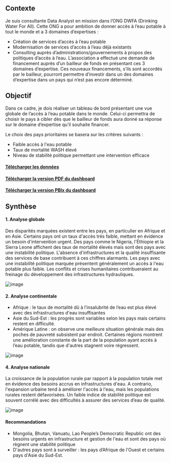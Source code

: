 ## Contexte
Je suis consultante Data Analyst en mission dans l’ONG DWFA (Drinking Water For All). Cette ONG a pour ambition de donner accès à l’eau potable à tout le monde et a 3 domaines d’expertises :
- Création de services d’accès à l’eau potable
- Modernisation de services d’accès à l’eau déjà existants
- Consulting auprès d’administrations/gouvernements à propos des politiques d’accès à l’eau.
L’association a effectué une demande de financement auprès d’un bailleur de fonds en présentant ces 3 domaines d’expertise. 
Ces nouveaux financements, s’ils sont accordés par le bailleur, pourront permettre d’investir dans un des domaines d’expertise dans un pays qui n’est pas encore déterminé.

## Objectif
Dans ce cadre, je dois réaliser un tableau de bord présentant une vue globale de l’accès à l’eau potable dans le monde. Celui-ci permettra de choisir le pays à cibler dès que le bailleur de fonds aura donné sa réponse sur le domaine d’expertise qu’il souhaite financer.

Le choix des pays prioritaires se basera sur les critères suivants :
- Faible accès à l'eau potable
- Taux de mortalité WASH élevé
- Niveau de stabilité politique permettant une intervention efficace

#### [Télécharger les données](https://github.com/Hines98/Etude_sur_eau_potable_PBI/tree/main/Donnees)
#### [Télécharger la version PDF du dashboard](https://github.com/Hines98/Etude_sur_eau_potable_PBI/blob/main/Drinking%20water%20dashboard.pdf)
#### [Télécharger la version PBIx du dashboard](https://github.com/Hines98/Etude_sur_eau_potable_PBI/blob/main/Drinking%20water%20dashboard.pbix)

## Synthèse

#### 1. Analyse globale
Des disparités marquées existent entre les pays, en particulier en Afrique et en Asie. Certains pays ont un taux d'accès très faible, mettant en évidence un besoin d'intervention urgent.
Des pays comme le Nigeria, l'Éthiopie et la Sierra Leone affichent des taux de mortalité élevés mais sont des pays avec une instabilité politique. L'absence d'infrastructures et la qualité insuffisante des services de base contribuent à ces chiffres alarmants.
Les pays avec une instabilité politique marquée présentent généralement un accès à l'eau potable plus faible. Les conflits et crises humanitaires contribueraient au freinage du développement des infrastructures hydrauliques.

![image](https://github.com/user-attachments/assets/69ff2215-d015-4616-87b3-bb9c69356711)

#### 2. Analyse continentale
- Afrique : le taux de mortalité dû à l’insalubrité de l’eau est plus élevé avec des infrastructures d'eau insuffisantes
- Asie du Sud-Est : les progrès sont variables selon les pays mais certains restent en difficulté.
- Amérique Latine : on observe une meilleure situation générale mais des poches de pauvreté subsistent par endroit.
Certaines régions montrent une amélioration constante de la part de la population ayant accès à l’eau potable, tandis que d'autres stagnent voire régressent.

![image](https://github.com/user-attachments/assets/f1830618-0fc5-49c3-96dc-26389771a8fb)

#### 4. Analyse nationale
La croissance de la population rurale par rapport à la population totale met en évidence des besoins accrus en infrastructures d'eau. A contrario, l'expansion urbaine tend à améliorer l'accès à l'eau, mais les populations rurales restent défavorisées.
Un faible indice de stabilité politique est souvent corrélé avec des difficultés à assurer des services d’eau de qualité.

![image](https://github.com/user-attachments/assets/6cb90ec8-3175-4a07-aee3-5d251603e4f1)

#### Recommandations
- Mongolia, Bhutan, Vanuatu, Lao People’s Democratic Republic ont des besoins urgents en infrastructure et gestion de l'eau et sont des pays où règnent une stabilité politique
- D'autres pays sont à surveiller : les pays d’Afrique de l'Ouest et certains pays d'Asie du Sud-Est.



